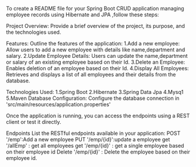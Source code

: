 To create a README file for your Spring Boot CRUD application managing employee records using Hibernate and JPA ,follow these steps:

Project Overview:
             Provide a brief overview of the project, its purpose, and the technologies used.

Features:
Outline the features of the application:
1.Add a new employee:
     Allow users to add a new employee with details like name,department and salary.
2.Update Employee Details:
   Users can update the name,department or salary of an existing employee based on their Id.
3.Delete an Employee:
  Enables deletion of an employee based on their Id.
4.Display All Employees:
  Retrieves and displays a list of all employees and their details from the database.

Technologies Used:
    1.Spring Boot
    2.Hibernate 
    3.Spring Data Jpa
    4.Mysq1
    5.Maven
Database Configuration:
   Configure the database connection in 'src/main/resources/application.properties'
   
   Once the application is running, you can access the endpoints using a REST client or test it directly.

Endpoints
List the RESTful endpoints available in your application:
POST '/emp':Add a new employee
PUT '/emp/{id}':update a employee
get '/allEmp' : get all employees
get '/emp/{id}' : get a single employee based on their employee id
Delete '/emp/{id}' : Delete the employee based on their employee id.


  


            
